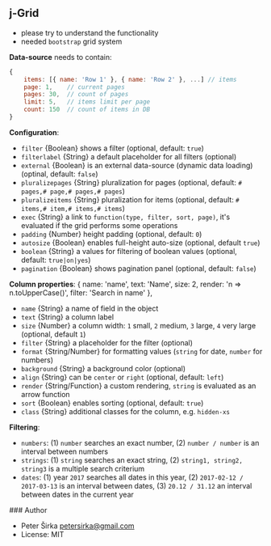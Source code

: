 ## j-Grid

- please try to understand the functionality
- needed `bootstrap` grid system

__Data-source__ needs to contain:

```javascript
{
    items: [{ name: 'Row 1' }, { name: 'Row 2' }, ...] // items
    page: 1,    // current pages
    pages: 30,  // count of pages
    limit: 5,   // items limit per page
    count: 150  // count of items in DB
}
```

__Configuration__:

- `filter` {Boolean} shows a filter (optional, default: `true`)
- `filterlabel` {String} a default placeholder for all filters (optional)
- `external` {Boolean} is an external data-source (dynamic data loading) (optinal, default: `false`)
- `pluralizepages` {String} pluralization for pages (optional, default: `# pages,# page,# pages,# pages`)
- `pluralizeitems` {String} pluralization for items (optional, default: `# items,# item,# items,# items`)
- `exec` {String} a link to `function(type, filter, sort, page)`, it's evaluated if the grid performs some operations
- `padding` {Number} height padding (optional, default: `0`)
- `autosize` {Boolean} enables full-height auto-size (optional, default `true`)
- `boolean` {String} a values for filtering of boolean values (optional, default: `true|on|yes`)
- `pagination` {Boolean} shows pagination panel (optional, default: `false`)

__Column properties__:
{ name: 'name', text: 'Name', size: 2, render: 'n => n.toUpperCase()', filter: 'Search in name' },

- `name` {String} a name of field in the object
- `text` {String} a column label
- `size` {Number} a column width: `1` small, `2` medium, `3` large, `4` very large (optional, default `1`)
- `filter` {String} a placeholder for the filter (optional)
- `format` {String/Number} for formatting values (`string` for date, `number` for numbers)
- `background` {String} a background color (optional)
- `align` {String} can be `center` or `right` (optional, default: `left`)
- `render` {String/Function} a custom rendering, `string` is evaluated as an arrow function
- `sort` {Boolean} enables sorting (optional, default: `true`)
- `class` {String} additional classes for the column, e.g. `hidden-xs`

__Filtering__:

- `numbers`: (1) `number` searches an exact number, (2) `number / number` is an interval between numbers
- `strings`: (1) `string` searches an exact string, (2) `string1, string2, string3` is a multiple search criterium
- `dates`: (1) year `2017` searches all dates in this year, (2) `2017-02-12 / 2017-03-13` is an interval between dates, (3) `20.12 / 31.12` an interval between dates in the current year

### Author

- Peter Širka <petersirka@gmail.com>
- License: MIT